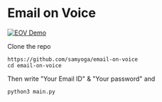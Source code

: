 # Email on Voice

[![EOV Demo](https://i.imgur.com/it6epEf.png)](https://i.imgur.com/it6epEf.png)

Clone the repo
```
https://github.com/samyoga/email-on-voice
cd email-on-voice
```
Then write "Your Email ID" & "Your password" and
```
python3 main.py
```

